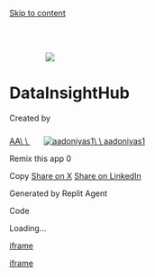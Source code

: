 [Skip to content](https://replit.com/@aadoniyas1/DataInsightHub?v=1#main-content)

![](data:image/svg+xml,%3csvg%20xmlns=%27http://www.w3.org/2000/svg%27%20version=%271.1%27%20width=%2764%27%20height=%2764%27/%3e)![](https://replit.com/@aadoniyas1/format=auto/https://storage.googleapis.com/replit/images/1746906575984_adc41c93d76d811438e246b7fb266e3e.png)

# DataInsightHub

Created by

[AA\\
\\
![](data:image/svg+xml,%3csvg%20xmlns=%27http://www.w3.org/2000/svg%27%20version=%271.1%27%20width=%2724%27%20height=%2724%27/%3e)![aadoniyas1](https://www.gravatar.com/avatar/6b99a51354fa75a067fbc3d061f50013?d=blank&s=256)\\
\\
aadoniyas1](https://replit.com/@aadoniyas1)

Remix this app
0

Copy
[Share on X](https://twitter.com/intent/tweet?text=Check+out+what+I+built+on+Replit%21&url=https%3A%2F%2Freplit.com%2F%40aadoniyas1%2FDataInsightHub) [Share on LinkedIn](https://linkedin.com/sharing/share-offsite?text=Check+out+what+I+built+on+Replit%21&url=https%3A%2F%2Freplit.com%2F%40aadoniyas1%2FDataInsightHub)

Generated by Replit Agent

Code

Loading...

[iframe](https://js.stripe.com/v3/controller-with-preconnect-0153d9d24ed4df184daa4cf2583486c7.html#__shared_params__[version]=acacia&apiKey=pk_live_515YpNsJAmnYVOvfnsBqRdATWS6SzbNAslOz1z2tujdKuvRMDAwWMeFXp6dJL1YKRrQjB0WAp0UDGwlFYL7hxw7Fc00QkfxBFsL&apiVersion=2025-01-27.acacia&stripeJsId=ae5ff622-a140-48b2-b496-877e4dd87da0&firstStripeInstanceCreatedLatency=65&controllerCount=1&isCheckout=false&stripeJsLoadTime=1746946333624&manualBrowserDeprecationRollout=false&mids[guid]=NA&mids[muid]=NA&mids[sid]=NA&referrer=https%3A%2F%2Freplit.com%2F%40aadoniyas1%2FDataInsightHub%3Fv%3D1&controllerId=__privateStripeController6551)

[iframe](https://www.google.com/recaptcha/enterprise/anchor?ar=1&k=6LdqhwwoAAAAAFPdw8jCuvY3PaHQItGj3RzOS4fW&co=aHR0cHM6Ly9yZXBsaXQuY29tOjQ0Mw..&hl=en&v=Hi8UmRMnhdOBM3IuViTkapUP&size=invisible&cb=4svjmatlgnsv)